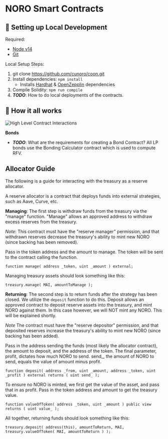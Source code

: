 # NORO Smart Contracts


##  🔧 Setting up Local Development
Required:
- [Node v14](https://nodejs.org/download/release/latest-v14.x/)
- [Git](https://git-scm.com/downloads)


Local Setup Steps:
1. git clone https://github.com/cunoro/coon.git
1. Install dependencies: `npm install`
    - Installs [Hardhat](https://hardhat.org/getting-started/) & [OpenZepplin](https://docs.openzeppelin.com/contracts/4.x/) dependencies
1. Compile Solidity: `npm run compile`
1. **_TODO_**: How to do local deployments of the contracts.


## 🤨 How it all works
![High Level Contract Interactions](./docs/box-diagram.png)

<!-- ## Mainnet Contracts & Addresses

|Contract       | Addresss                                                                                                            | Notes   |
|:-------------:|:-------------------------------------------------------------------------------------------------------------------:|-------|
|NORO            |[0xC250e9987A032ACAC293d838726C511E6E1C029d](https://polygonscan.com/address/0xC250e9987A032ACAC293d838726C511E6E1C029d)| Main Token Contract|
|sNORO           |[0xAAc144Dc08cE39Ed92182dd85ded60E5000C9e67](https://polygonscan.com/address/0xAAc144Dc08cE39Ed92182dd85ded60E5000C9e67)| Staked Coon|
|Treasury       |[0x8ce47D56EAa1299d3e06FF3E04637449fFb01C9C](https://polygonscan.com/address/0x8ce47D56EAa1299d3e06FF3E04637449fFb01C9C)| CunoroCoon Treasury holds all the assets        |
|Staking |[0xC8B0243F350AA5F8B979b228fAe522DAFC61221a](https://polygonscan.com/address/0xC8B0243F350AA5F8B979b228fAe522DAFC61221a/)| Main Staking contract responsible for calling rebases every 28800 seconds|
|StakingHelper  |[0x76B38319483b570B4BCFeD2D35d191d3c9E01691](https://polygonscan.com/address/0x76B38319483b570B4BCFeD2D35d191d3c9E01691)| Helper Contract to Stake with 0 warmup |
|DAO            |[0x929A27c46041196e1a49C7B459d63eC9A20cd879](https://polygonscan.com/address/0x929A27c46041196e1a49C7B459d63eC9A20cd879)|Storage Wallet for DAO under MS |
|Staking Warm Up|[0x8b2943667957ec2ce851fd449b7a870f253ca1e7](https://polygonscan.com/address/0x8b2943667957ec2ce851fd449b7a870f253ca1e7)| Instructs the Staking contract when a user can claim sNORO | -->


**Bonds**
- **_TODO_**: What are the requirements for creating a Bond Contract?
All LP bonds use the Bonding Calculator contract which is used to compute RFV.

<!-- |Contract       | Addresss                                                                                                            | Notes   |
|:-------------:|:-------------------------------------------------------------------------------------------------------------------:|-------|
|Bond Calculator|[0x651125e097D7e691f3Df5F9e5224f0181E3A4a0E](https://polygonscan.com/address/0x651125e097D7e691f3Df5F9e5224f0181E3A4a0E)| |
|MAI bond|[0x603A74Fd527b85E0A1e205517c1f24aC71f5C263](https://polygonscan.com/address/0x603A74Fd527b85E0A1e205517c1f24aC71f5C263)| Main bond managing serve mechanics for NORO/MAI|
|MAI/NORO LP Bond|[0x706587BD39322A6a78ddD5491cDbb783F8FD983E](https://polygonscan.com/address/0x706587BD39322A6a78ddD5491cDbb783F8FD983E)| Manages mechhanism for thhe protocol to buy back its own liquidity from the pair. | -->


## Allocator Guide

The following is a guide for interacting with the treasury as a reserve allocator.

A reserve allocator is a contract that deploys funds into external strategies, such as Aave, Curve, etc.

<!-- Treasury Address: `0x8ce47D56EAa1299d3e06FF3E04637449fFb01C9C` -->

**Managing**:
The first step is withdraw funds from the treasury via the "manage" function. "Manage" allows an approved address to withdraw excess reserves from the treasury.

*Note*: This contract must have the "reserve manager" permission, and that withdrawn reserves decrease the treasury's ability to mint new NORO (since backing has been removed).

Pass in the token address and the amount to manage. The token will be sent to the contract calling the function.

```
function manage( address _token, uint _amount ) external;
```

Managing treasury assets should look something like this:
```
treasury.manage( MAI, amountToManage );
```

**Returning**:
The second step is to return funds after the strategy has been closed.
We utilize the `deposit` function to do this. Deposit allows an approved contract to deposit reserve assets into the treasury, and mint NORO against them. In this case however, we will NOT mint any NORO. This will be explained shortly.

*Note* The contract must have the "reserve depositor" permission, and that deposited reserves increase the treasury's ability to mint new NORO (since backing has been added).


Pass in the address sending the funds (most likely the allocator contract), the amount to deposit, and the address of the token. The final parameter, profit, dictates how much NORO to send. send_, the amount of NORO to send, equals the value of amount minus profit.
```
function deposit( address _from, uint _amount, address _token, uint _profit ) external returns ( uint send_ );
```

To ensure no NORO is minted, we first get the value of the asset, and pass that in as profit.
Pass in the token address and amount to get the treasury value.
```
function valueOfToken( address _token, uint _amount ) public view returns ( uint value_ );
```

All together, returning funds should look something like this:
```
treasury.deposit( address(this), amountToReturn, MAI, treasury.valueOfToken( MAI, amountToReturn ) );
```
